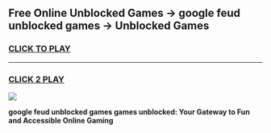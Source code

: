 
## Free Online Unblocked Games → google feud unblocked games → Unblocked Games
<h3>
<a href="https://premium.freeplayer.one?title=google_feud_unblocked_games&ref=21F">CLICK TO PLAY</a></h3>
<hr>

<h3>
<a href="https://premium.freeplayer.one?title=google_feud_unblocked_games&ref=21F">CLICK 2 PLAY</a>
  
</h3>

<a href="https://premium.freeplayer.one?title=google_feud_unblocked_games&ref=21F/"><img src="https://clearcache.store/games.png"></a>


**google feud unblocked games games unblocked: Your Gateway to Fun and Accessible Online Gaming**
